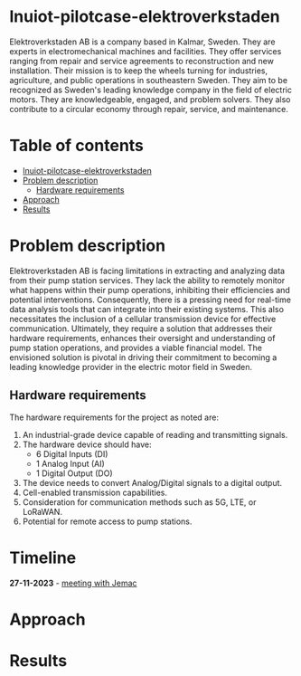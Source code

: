 # lnuiot-pilotcase-elektroverkstaden
Elektroverkstaden AB is a company based in Kalmar, Sweden. They are experts in electromechanical machines and facilities. They offer services ranging from repair and service agreements to reconstruction and new installation. Their mission is to keep the wheels turning for industries, agriculture, and public operations in southeastern Sweden. They aim to be recognized as Sweden's leading knowledge company in the field of electric motors. They are knowledgeable, engaged, and problem solvers. They also contribute to a circular economy through repair, service, and maintenance.

# Table of contents 
* [lnuiot-pilotcase-elektroverkstaden](#lnuiot-pilotcase-elektroverkstaden)
* [Problem description](#problem-description)
   * [Hardware requirements](#hardware-requirements)
* [Approach](#approach)
* [Results](#results)

# Problem description 
Elektroverkstaden AB is facing limitations in extracting and analyzing data from their pump station services. They lack the ability to remotely monitor what happens within their pump operations, inhibiting their efficiencies and potential interventions. Consequently, there is a pressing need for real-time data analysis tools that can integrate into their existing systems. This also necessitates the inclusion of a cellular transmission device for effective communication. Ultimately, they require a solution that addresses their hardware requirements, enhances their oversight and understanding of pump station operations, and provides a viable financial model. The envisioned solution is pivotal in driving their commitment to becoming a leading knowledge provider in the electric motor field in Sweden.

## Hardware requirements
The hardware requirements for the project as noted are:

1. An industrial-grade device capable of reading and transmitting signals.
2. The hardware device should have:
   - 6 Digital Inputs (DI)
   - 1 Analog Input (AI)
   - 1 Digital Output (DO)
3. The device needs to convert Analog/Digital signals to a digital output.
4. Cell-enabled transmission capabilities.
5. Consideration for communication methods such as 5G, LTE, or LoRaWAN.
6. Potential for remote access to pump stations.

# Timeline

**27-11-2023** - [meeting with Jemac](/meeting-with-jemac.md)

# Approach 

# Results